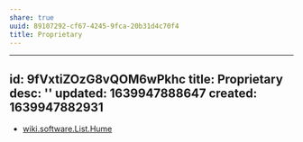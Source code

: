 ```yaml
---
share: true
uuid: 89107292-cf67-4245-9fca-20b31d4c70f4
title: Proprietary
---
```

---
id: 9fVxtiZOzG8vQOM6wPkhc
title: Proprietary
desc: ''
updated: 1639947888647
created: 1639947882931
---

* [wiki.software.List.Hume](/undefined)
